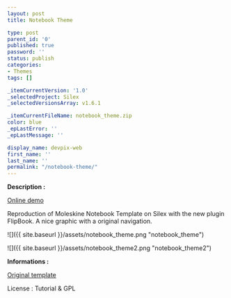 ```yaml
---
layout: post
title: Notebook Theme

type: post
parent_id: '0'
published: true
password: ''
status: publish
categories:
- Themes
tags: []

_itemCurrentVersion: '1.0'
_selectedProject: Silex
_selectedVersionsArray: v1.6.1

_itemCurrentFileName: notebook_theme.zip
color: blue
_epLastError: ''
_epLastMessage: ''

display_name: devpix-web
first_name: ''
last_name: ''
permalink: "/notebook-theme/"
---
```


**Description :**

[Online demo](http://silexprod.com/silex_cifacom20102011/?/notebook_theme "Online Demo")

Reproduction of Moleskine Notebook Template on Silex with the new plugin FlipBook. A nice graphic with a original navigation.

![]({{ site.baseurl }}/assets/notebook_theme.png "notebook_theme")

![]({{ site.baseurl }}/assets/notebook_theme2.png "notebook_theme2")

**Informations :**

[Original template](http://tympanus.net/codrops/2010/12/14/moleskine-notebook/)

License
: Tutorial & GPL